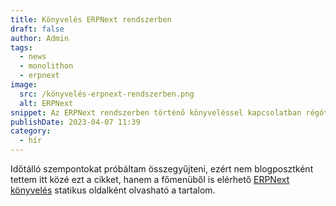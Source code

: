 ```yaml
---
title: Könyvelés ERPNext rendszerben
draft: false
author: Admin
tags:
  - news
  - monolithon
  - erpnext
image:
  src: /könyvelés-erpnext-rendszerben.png
  alt: ERPNext
snippet: Az ERPNext rendszerben történő könyveléssel kapcsolatban régóta tartoztam egy cikkel, amiben összeszedtem néhány talán másoknak is hasznos szempontot.
publishDate: 2023-04-07 11:39
category:
  - hír
---
```


<p>Időtálló szempontokat próbáltam összegyűjteni, ezért nem blogposztként tettem itt közé ezt a cikket, hanem a főmenüből is elérhető <a href="https://www.monolithon.com/konyveles" rel="noopener noreferrer">ERPNext könyvelés</a> statikus oldalként olvasható a tartalom. </p>
